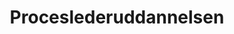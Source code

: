 ---
title: Proceslederuddannelsen
header: Proceslederuddannelsen
description: >-
  Proceslederuddannelsen giver dig et solidt fundament til at stå myndigt og
  dialogisk kompetent i de processer, som du skal lede. Med de to moduler vil du
  kunne mestre den sunde og veldesignede proces, der giver dit og
  organisationens arbejde retning og mening. Du vil kunne samle organisationen,
  når der er behov for det, og inspirere til den gode idé eller den ekstra
  indsats.
meta-title: Procesledelse - Tag proceslederuddannelsen hos Copenhagen Coaching Center
meta-description: >-
  Med en proceslederuddannelsen fra CCC får du markedets stærkeste uddannelse i
  at planlægge, styre og fastholde processer. Se hvordan du bliver procesleder
  her.
adgangskrav: >-
  Gennemført uddannelse på minimum erhvervsakademiniveau (kort videregående
  uddannelse) eller bevis for tilsvarende realkompetencer udstedt af en
  professionshøjskole eller et erhvervsakademi. Hertil kommer to års relevant
  erhvervserfaring.
image_two: /images/educations/plu-table.png
deltagerprofil: false
aktive-hold: true
opbygning: true
opbygning-image: /images/educations/mbc-opbygning.png
opbygning-liste:
op-kollonne-banner: "<h5>Som PLU studerende får du:</h5><ul><li>Adgang til vidensportal, værktøjer, faglitteratur, artikler og cases</li><li>Løbende supervision og et stærkt netværk</li><li>Big Five Personlighedstest med individuel tilbagemelding</li></ul>"
anbefalinger: false
profil:
  - overskrift: Hvem henvender uddannelsen sig til?
    paragrafer:
      - >-
        Med en proceslederuddannelse fra CCC får du markedets stærkeste
        uddannelse i at planlægge, styre og fastholde processer. Uddannelsen
        henvender sig til ledere, konsulenter og medarbejdere, som har ansvar
        for og håndterer processer og forandringer i organisationen, internt
        eller eksternt.
      - >-
        Uddannelsen har således fokus på, hvordan du bevæger dig fra at være
        projektleder til at mestre procesledelse, med et tydeligt fokus på
        opgaveløsningen i virksomheden.
image: /images/academy/proceslederuddannelse.jpg
kol_one: "<h4>Proceslederuddannelsen</h4><p>Proceslederuddannelsen er et særligt tilrettelagt og intensivt forløb,
        der består af to valgfag fra Diplomuddannelsen i Offentlig Ledelse (ialt
        10 ECTS). De to valgfag er Ledelse & Coaching (5 ECTS) og Ledelse af
        Forandrings- og Udviklingsprocesser (5 ECTS). Det løber over knapt
        halvanden måned. Forløbet består af 1 internat/seminar, 3 online webinar
        á 3 timer, 1 dags undervisning, 1 hel gruppedag og to individuelle
        coachingsessioner. Herudover er deltagelse i to dages fælles eksamen med
        fokus på praktiske coachingfærdigheder, procesdesign og facilitering
        obligatorisk. Endvidere tilbydes alle deltagerne en BIG FIVE
        personlighedstest med en coachende tilbagemeldingssamtale. BIG FIVE er
        et af markedets bedst underbyggede personlighedstests til ledere.</p><h5>At samle organisationen</h5><p>Krav om konstant forandring, omorganisering, økonomisk pres m.v. skaber
        behov for professionel procesledelse. Proceslederuddannelsen giver dig
        et solidt fundament til at stå myndigt og dialogisk i ledelsesopgaven.
        Med de to moduler vil du kunne mestre den sunde og veldesignede proces,
        der giver dit og organisationens arbejde retning og mening. Du vil kunne
        samle organisationen, når der er behov for det, og inspirere til den
        gode idé eller den ekstra indsats. Du vil også blive klædt på til at se</p>"
kol_two: "<p>Forventninger fra medarbejdere om medinddragelse og samskabelse som en del
      af virksomhedens kultur, drift og udvikling kalder dels på, at du har
      grundlæggende færdigheder i coaching og dels på, at du kan håndtere,
      forstå og vurdere de forskellige forandringer, der er til stede i
      organisationers liv, og som kalder på løbende tilpasninger og kursskifte.
      God procesledelse kræver evner til at styre, rumme og stimulere
      menneskelig og faglig mangfoldighed i retning af fælles udvikling og mål.</p>"
kol_two-billede-hojde: h-md-50
price: >-
  27.500,- (Ekskl. moms) inkl. Forplejning, litteratur, BIG FIVE test og to
  individuelle coachinger med en certificeret coach fra Copenhagen Coaching
  Center
hold:
  - title: Proceslederuddannelsen - Forår 2024
    dates: 27. februar - 17. maj
    modules:
      - date: 27. februar
        day: "1"
        time: 10:00 - 19:30
        name: '-'
        place: København
      - date: 28. februar
        day: "2"
        time: 09:00 - 16:00
        name: '-'
        place: København
      - date: 20. marts
        day: "3"
        time: 09:00 - 16:00
        name: '-'
        place: København
      - date: 8. april
        day: "4"
        time: 10:00 - 17:00
        name: '-'
        place: København
      - date: 22. april
        day: "5"
        time: 12:00 - 16:00
        name: '-'
        place: Online
      - date: 1. maj
        day: "6"
        time: 09:00 - 15:00
        name: '-'
        place: København
      - date: 16. maj
        day: "7"
        time: 09:00 - 16:00
        name: Eksamen
        place: København
      - date: 17. maj
        day: "8"
        time: 09:00 - 15:00
        name: Eksamen
        place: København
contact-person: Andreas Bering
order: 8
location: Blegdamsvej 104D, 3. sal, 2100 København Ø
kort: true
kort-kode: >-
  <iframe
  src="https://www.google.com/maps/embed?pb=!1m18!1m12!1m3!1d2248.539012921064!2d12.571144951594782!3d55.6970020036662!2m3!1f0!2f0!3f0!3m2!1i1024!2i768!4f13.1!3m3!1m2!1s0x465252fc41468a33%3A0x721ebe721a5ba062!2sBlegdamsvej%20104C%2C%202100%20K%C3%B8benhavn!5e0!3m2!1sda!2sdk!4v1652082586059!5m2!1sda!2sdk"
  width="100%" height="200" style="border:0;" allowfullscreen="" loading="lazy"
  referrerpolicy="no-referrer-when-downgrade"></iframe>
undervisere:
  - Andreas Bering
  - Line Arnmark
redirect_from:
  - /coaching/proceslederuddannelse/
  - /academy/procesleder-uddannelse/
  - /academy/proceslederuddannelse/
  - /academy/proceslederuddannelsen/
infomode: false
---